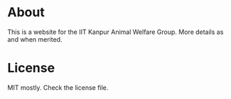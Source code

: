 # About
This is a website for the IIT Kanpur Animal Welfare Group.
More details as and when merited.

# License
MIT mostly. Check the license file.
